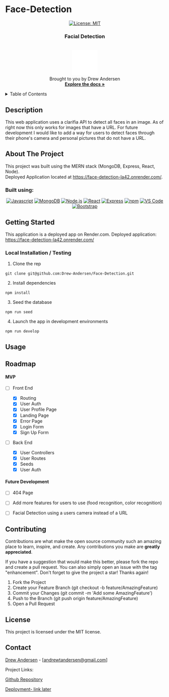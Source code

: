 # Face-Detection

<div align="center">

  <!-- Add badges using the following format: -->
  <!-- ![Name](urlToShieldHere)(urlToGithubHere) -->

[![License: MIT](https://img.shields.io/badge/License-MIT-yellow.svg)](https://opensource.org/licenses/MIT)

</div>

<!-- PROJECT LOGO -->

<div align="center">

  <h3 align="center">Facial Detection</h3>

  <p align="center">
        <br />
    <a href="">
      <img src="./client/public/face-detection-logo.png" alt="Logo" width="80" height="80">
    </a><br />
    Brought to you by Drew Andersen<br />
    <a href="https://github.com/Drew-Andersen/Face-Detection"><strong>Explore the docs »</strong></a>

  </p>
</div>

<!-- TABLE OF CONTENTS -->
<details>
  <summary>Table of Contents</summary>
  <ol>
    <li>
        <a href="#description">Description</a>
    </li>
    <li>
      <a href="#about-the-project">About The Project</a>
      <ul>
        <li><a href="#built-with">Built With</a></li>
      </ul>
    </li>
    <li>
      <a href="#getting-started">Getting Started</a>
      <ul>
        <li><a href="#installation">Installation</a></li>
      </ul>
    </li>
    <li><a href="#usage">Usage</a></li>
    <li><a href="#roadmap">Roadmap</a></li>
    <li><a href="#contributing">Contributing</a></li>
    <li><a href="#license">License</a></li>
    <li><a href="#contact">Contact</a></li>
  </ol>
</details>

<!-- DESCRIPTION -->

## Description
This web application uses a clarifia API to detect all faces in an image. As of right now this only works for images that have a URL. For future development I would like to add a way for users to detect faces through their phone's camera and personal pictures that do not have a URL.

<!-- ABOUT THE PROJECT -->

## About The Project

<!-- Add screenshots using the following format: -->
<!-- ![Screenshot alt description](directPathOfScreenshots) -->

This project was built using the MERN stack (MongoDB, Express, React, Node). <br />
Deployed Application located at https://face-detection-la42.onrender.com/.

### Built using:

<div align="center">

[![Javascript](https://img.shields.io/badge/Language-JavaScript-ff0000?style=plastic&logo=JavaScript&logoWidth=10)](https://javascript.info/)
[![MongoDB](https://img.shields.io/badge/Database-MongoDB-80ff00?style=plastic&logo=MongoDB&logoWidth=10)](https://www.mongodb.com/home)
[![Node.js](https://img.shields.io/badge/Framework-Node.js-47d147?style=plastic&logo=Node.js&logoWidth=10)](https://nodejs.org/en/)
[![React](https://img.shields.io/badge/Framework-React.js-3385ff?style=plastic&logo=React&logoWidth=10)](https://reactjs.org/docs/getting-started.html)
[![Express](https://img.shields.io/badge/Framework-Express-80ff00?style=plastic&logo=Express&logoWidth=10)](https://expressjs.com/)
[![npm](https://img.shields.io/badge/Tools-npm-ff0000?style=plastic&logo=npm&logoWidth=10)](https://www.npmjs.com/)
[![VS Code](https://img.shields.io/badge/IDE-VSCode-0066ff?style=plastic&logo=VisualStudioCode&logoWidth=10)](https://code.visualstudio.com/docs)
[![Bootstrap](https://img.shields.io/badge/Package-Bootstrap-8c1aff?style=plastic&logo=BootStrap&logoWidth=10)](https://getbootstrap.com/)

</div>

<!-- GETTING STARTED -->

## Getting Started

This application is a deployed app on Render.com. Deployed application: https://face-detection-la42.onrender.com/

### Local Installation / Testing

1. Clone the rep

```
git clone git@github.com:Drew-Andersen/Face-Detection.git
```

2. Install dependencies

```
npm install 
```

3. Seed the database

```
npm run seed
```

4. Launch the app in development environments

```
npm run develop
```

<!-- USAGE EXAMPLES -->

## Usage

<!-- Screenshots -->

<!-- ![Home page](client/public/imagees/Home.png)
![Era page](client/public/imagees/Era.png)
![Login page](client/public/imagees/Login.png)
![Sign-up page](client/public/imagees/Sign-up.png) -->

<!-- ROADMAP -->

## Roadmap

#### MVP

- [ ] Front End

  - [x] Routing
  - [x] User Auth
  - [x] User Profile Page
  - [x] Landing Page
  - [x] Error Page
  - [x] Login Form
  - [x] Sign Up Form

- [ ] Back End
  - [x] User Controllers
  - [x] User Routes
  - [x] Seeds
  - [x] User Auth

#### Future Development

- [ ] 404 Page
- [ ] Add more features for users to use (food recognition, color recognition)
- [ ] Facial Detection using a users camera instead of a URL


<!-- CONTRIBUTING -->

## Contributing

Contributions are what make the open source community such an amazing place to learn, inspire, and create. Any contributions you make are **greatly appreciated**.

If you have a suggestion that would make this better, please fork the repo and create a pull request. You can also simply open an issue with the tag "enhancement".
Don't forget to give the project a star! Thanks again!

1. Fork the Project
2. Create your Feature Branch (git checkout -b feature/AmazingFeature)
3. Commit your Changes (git commit -m 'Add some AmazingFeature')
4. Push to the Branch (git push origin feature/AmazingFeature)
5. Open a Pull Request

<!-- LICENSE -->

## License

This project is licensed under the MIT license.

<!-- CONTACT -->

## Contact

[Drew Andersen](https://github.com/Drew-Andersen) - [andrewtandersen@gmail.com] <br />
 



Project Links:

[Github Repository](https://github.com/Drew-Andersen/Face-Detection)

[Deployment- link later](https://face-detection-la42.onrender.com/)
